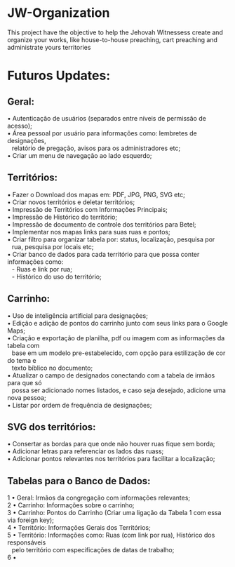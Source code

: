 # JW-Organization
This project have the objective to help the Jehovah Witnessess create and organize your works, like house-to-house preaching,
cart preaching and administrate yours territories

<!-- # Problems to Solve: -->

# Futuros Updates:

<h2>Geral:</h2>
• Autenticação de usuários (separados entre níveis de permissão de acesso);<br>
• Área pessoal por usuário para informações como: lembretes de designações,<br>
⠀relatório de pregação, avisos para os administradores etc;<br>
• Criar um menu de navegação ao lado esquerdo;

<h2>Territórios:</h2>
• Fazer o Download dos mapas em: PDF, JPG, PNG, SVG etc;<br>
• Criar novos territórios e deletar territórios;<br>
• Impressão de Territórios com Informações Principais;<br>
• Impressão de Histórico do território;<br>
• Impressão de documento de controle dos territórios para Betel;<br>
• Implementar nos mapas links para suas ruas e pontos;<br>
• Criar filtro para organizar tabela por: status, localização, pesquisa por<br>
⠀rua, pesquisa por locais etc;<br>
• Criar banco de dados para cada território para que possa conter informações como:<br>
⠀- Ruas e link por rua;<br>
⠀- Histórico do uso do território;

<h2>Carrinho:</h2>
• Uso de inteligência artificial para designações;<br>
• Edição e adição de pontos do carrinho junto com seus links para o Google Maps;<br>
• Criação e exportação de planilha, pdf ou imagem com as informações da tabela com<br>
⠀base em um modelo pre-estabelecido, com opção para estilização de cor do tema e<br>
⠀texto bíblico no documento;<br>
• Atualizar o campo de designados conectando com a tabela de irmãos para que só<br>
⠀possa ser adicionado nomes listados, e caso seja desejado, adicione uma nova pessoa;<br>
• Listar por ordem de frequência de designações;

<h2>SVG dos territórios:</h2>
• Consertar as bordas para que onde não houver ruas fique sem borda;<br>
• Adicionar letras para referenciar os lados das ruass;<br>
• Adicionar pontos relevantes nos territórios para facilitar a localização;<br>

<h2>Tabelas para o Banco de Dados:</h2>
1 • Geral: Irmãos da congregação com informações relevantes;<br>
2 • Carrinho: Informações sobre o carrinho;<br>
3 • Carrinho: Pontos do Carrinho (Criar uma ligação da Tabela 1 com essa via foreign key);<br>
4 • Território: Informações Gerais dos Territórios;<br>
5 • Território: Informações como: Ruas (com link por rua), Histórico dos responsáveis<br>
⠀pelo território com especificações de datas de trabalho;<br>
6 • 
